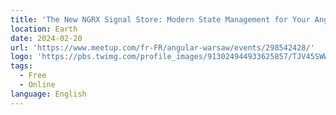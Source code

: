 ```yaml
---
title: 'The New NGRX Signal Store: Modern State Management for Your Angular Architecture'
location: Earth
date: 2024-02-20
url: 'https://www.meetup.com/fr-FR/angular-warsaw/events/298542428/'
logo: 'https://pbs.twimg.com/profile_images/913024944933625857/TJV45SWW_400x400.jpg'
tags:
  - Free
  - Online
language: English
---
```

